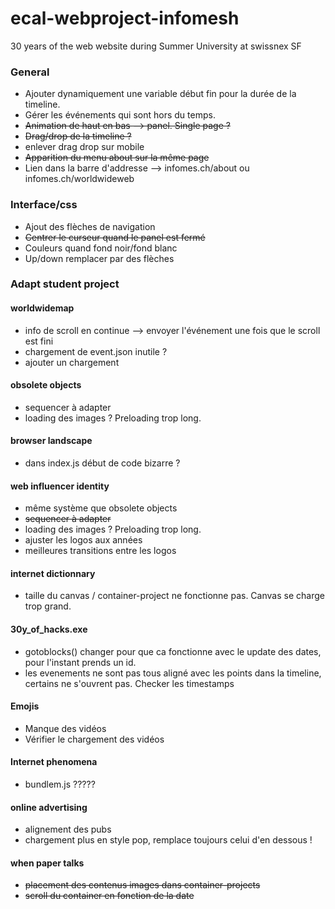 # ecal-webproject-infomesh
30 years of the web website during Summer University at swissnex SF

### General
- Ajouter dynamiquement une variable début fin pour la durée de la timeline.
- Gérer les événements qui sont hors du temps. 
- ~~Animation de haut en bas --> panel. Single page ?~~
- ~~Drag/drop de la timeline ?~~
- enlever drag drop sur mobile
- ~~Apparition du menu about sur la même page~~
- Lien dans la barre d'addresse --> infomes.ch/about  ou infomes.ch/worldwideweb

### Interface/css
- Ajout des flèches de navigation
- ~~Centrer le curseur quand le panel est fermé~~
- Couleurs quand fond noir/fond blanc
- Up/down remplacer par des flèches

### Adapt student project
#### worldwidemap
- info de scroll en continue --> envoyer l'événement une fois que le scroll est fini
- chargement de event.json inutile ?
- ajouter un chargement

#### obsolete objects
- sequencer à adapter
- loading des images ? Preloading trop long.

#### browser landscape
- dans index.js début de code bizarre ?

#### web influencer identity
- même système que obsolete objects
- ~~sequencer à adapter~~
- loading des images ? Preloading trop long.
- ajuster les logos aux années
- meilleures transitions entre les logos

#### internet dictionnary
- taille du canvas / container-project ne fonctionne pas. Canvas se charge trop grand. 

#### 30y_of_hacks.exe
- gotoblocks() changer pour que ca fonctionne avec le update des dates, pour l'instant prends un id.
- les evenements ne sont pas tous aligné avec les points dans la timeline, certains ne s'ouvrent pas. Checker les timestamps

#### Emojis
- Manque des vidéos
- Vérifier le chargement des vidéos

#### Internet phenomena 
- bundlem.js ?????

#### online advertising
- alignement des pubs
- chargement plus en style pop, remplace toujours celui d'en dessous !

#### when paper talks
- ~~placement des contenus images dans container-projects~~
- ~~scroll du container en fonction de la date~~









